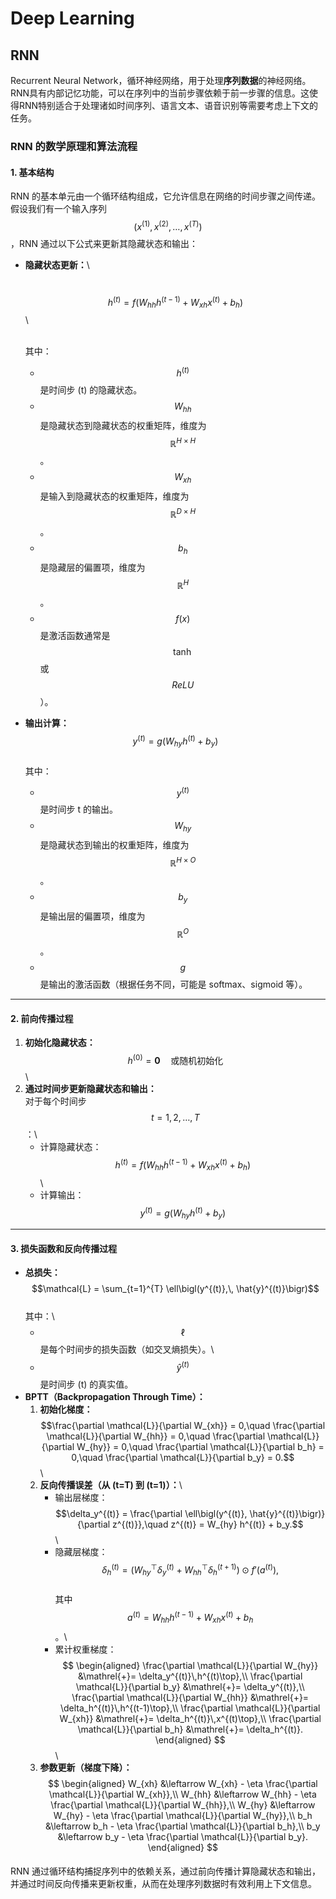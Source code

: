 # Deep Learning

## RNN

Recurrent Neural Network，循环神经网络，用于处理**序列数据**的神经网络。RNN具有内部记忆功能，可以在序列中的当前步骤依赖于前一步骤的信息。这使得RNN特别适合于处理诸如时间序列、语言文本、语音识别等需要考虑上下文的任务。

### RNN 的数学原理和算法流程

#### 1. 基本结构

RNN 的基本单元由一个循环结构组成，它允许信息在网络的时间步骤之间传递。假设我们有一个输入序列  $$({x^{(1)}, x^{(2)}, \dots, x^{(T)}})$$，RNN 通过以下公式来更新其隐藏状态和输出：

* **隐藏状态更新：**\

  \
  $$h^{(t)} = f\bigl(W_{hh} h^{(t-1)} + W_{xh} x^{(t)} + b_h\bigr)$$
  \

  \
  其中：
  * $$h^{(t)}$$是时间步 (t) 的隐藏状态。
  * $$W_{hh}$$是隐藏状态到隐藏状态的权重矩阵，维度为 $$\mathbb{R}^{H\times H}$$。
  * $$W_{xh}$$是输入到隐藏状态的权重矩阵，维度为 $$\mathbb{R}^{D\times H}$$。
  * $$b_h$$ 是隐藏层的偏置项，维度为  $$\mathbb{R}^{H}$$。
  * $$f(x)$$是激活函数通常是  $$\tanh$$或 $$ReLU$$）。
* **输出计算：**\
  $$y^{(t)} = g\bigl(W_{hy} h^{(t)} + b_y\bigr)$$
  \
  其中：
  * &#x20;$$y^{(t)}$$ 是时间步 t 的输出。
  * &#x20;$$W_{hy}$$ 是隐藏状态到输出的权重矩阵，维度为 $$\mathbb{R}^{H\times O}$$。
  * $$b_y$$是输出层的偏置项，维度为 $$\mathbb{R}^{O}$$。
  * $$g$$是输出的激活函数（根据任务不同，可能是 softmax、sigmoid 等）。

***

####

#### 2. 前向传播过程

1. **初始化隐藏状态：**\
   $$h^{(0)} = \mathbf{0} \quad\text{或随机初始化}$$\
2. **通过时间步更新隐藏状态和输出：**\
   对于每个时间步 $$t=1,2,\dots,T$$：\
   * 计算隐藏状态：\
     $$h^{(t)} = f\bigl(W_{hh} h^{(t-1)} + W_{xh} x^{(t)} + b_h\bigr)$$\
   * 计算输出：\
     $$y^{(t)} = g\bigl(W_{hy} h^{(t)} + b_y\bigr)$$  

***

####

#### 3. 损失函数和反向传播过程

* **总损失：**\
  $$\mathcal{L} = \sum_{t=1}^{T} \ell\bigl(y^{(t)},\, \hat{y}^{(t)}\bigr)$$\
  其中：\
  * $$\ell$$ 是每个时间步的损失函数（如交叉熵损失）。\
  * $$\hat{y}^{(t)}$$ 是时间步 \(t\) 的真实值。  
* **BPTT（Backpropagation Through Time）：**  
  1. **初始化梯度：**\
     $$\frac{\partial \mathcal{L}}{\partial W_{xh}} = 0,\quad
       \frac{\partial \mathcal{L}}{\partial W_{hh}} = 0,\quad
       \frac{\partial \mathcal{L}}{\partial W_{hy}} = 0,\quad
       \frac{\partial \mathcal{L}}{\partial b_h} = 0,\quad
       \frac{\partial \mathcal{L}}{\partial b_y} = 0.$$\
  2. **反向传播误差（从 \(t=T\) 到 \(t=1\)）：**\
     * 输出层梯度：\
       $$\delta_y^{(t)} = \frac{\partial \ell\bigl(y^{(t)}, \hat{y}^{(t)}\bigr)}{\partial z^{(t)}},\quad
         z^{(t)} = W_{hy} h^{(t)} + b_y.$$\
     * 隐藏层梯度：\
       $$\delta_h^{(t)} = \bigl(W_{hy}^\top \delta_y^{(t)} + W_{hh}^\top \delta_h^{(t+1)}\bigr) \odot f'\bigl(a^{(t)}\bigr),$$\
       其中 $$a^{(t)} = W_{hh} h^{(t-1)} + W_{xh} x^{(t)} + b_h$$。\
     * 累计权重梯度：\
       $$
       \begin{aligned}
         \frac{\partial \mathcal{L}}{\partial W_{hy}} &\mathrel{+}= \delta_y^{(t)}\,h^{(t)\top},\\
         \frac{\partial \mathcal{L}}{\partial b_y}  &\mathrel{+}= \delta_y^{(t)},\\
         \frac{\partial \mathcal{L}}{\partial W_{hh}} &\mathrel{+}= \delta_h^{(t)}\,h^{(t-1)\top},\\
         \frac{\partial \mathcal{L}}{\partial W_{xh}} &\mathrel{+}= \delta_h^{(t)}\,x^{(t)\top},\\
         \frac{\partial \mathcal{L}}{\partial b_h}  &\mathrel{+}= \delta_h^{(t)}.
       \end{aligned}
       $$\
  3. **参数更新（梯度下降）：**\
     $$
     \begin{aligned}
       W_{xh} &\leftarrow W_{xh} - \eta \frac{\partial \mathcal{L}}{\partial W_{xh}},\\
       W_{hh} &\leftarrow W_{hh} - \eta \frac{\partial \mathcal{L}}{\partial W_{hh}},\\
       W_{hy} &\leftarrow W_{hy} - \eta \frac{\partial \mathcal{L}}{\partial W_{hy}},\\
       b_h    &\leftarrow b_h    - \eta \frac{\partial \mathcal{L}}{\partial b_h},\\
       b_y    &\leftarrow b_y    - \eta \frac{\partial \mathcal{L}}{\partial b_y}.
     \end{aligned}
     $$
####

RNN 通过循环结构捕捉序列中的依赖关系，通过前向传播计算隐藏状态和输出，并通过时间反向传播来更新权重，从而在处理序列数据时有效利用上下文信息。  
